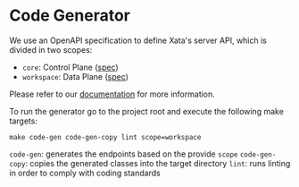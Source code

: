 # Code Generator

We use an OpenAPI specification to define Xata's server API, which is divided in two scopes:
* `core`: Control Plane ([spec](https://xata.io/api/openapi?scope=core))
* `workspace`: Data Plane ([spec](https://xata.io/api/openapi?scope=workspace))

Please refer to our [documentation](https://xata.io/docs/rest-api/openapi) for more information.

To run the generator go to the project root and execute the following make targets:
```
make code-gen code-gen-copy lint scope=workspace
```

`code-gen`: generates the endpoints based on the provide `scope`
`code-gen-copy`: copies the generated classes into the target directory
`lint`: runs linting in order to comply with coding standards
